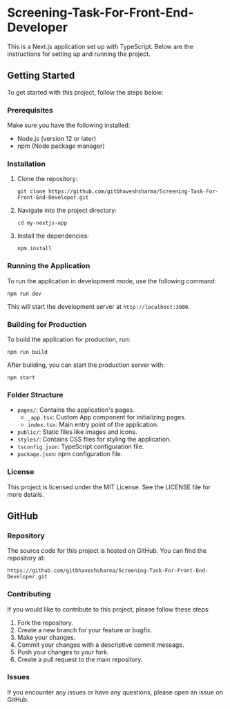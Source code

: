 # Screening-Task-For-Front-End-Developer

This is a Next.js application set up with TypeScript. Below are the instructions for setting up and running the project.

## Getting Started

To get started with this project, follow the steps below:

### Prerequisites

Make sure you have the following installed:

- Node.js (version 12 or later)
- npm (Node package manager)

### Installation

1. Clone the repository:

   ```
   git clone https://github.com/gitbhaveshsharma/Screening-Task-For-Front-End-Developer.git
   ```

2. Navigate into the project directory:

   ```
   cd my-nextjs-app
   ```

3. Install the dependencies:

   ```
   npm install
   ```

### Running the Application

To run the application in development mode, use the following command:

```
npm run dev
```

This will start the development server at `http://localhost:3000`.

### Building for Production

To build the application for production, run:

```
npm run build
```

After building, you can start the production server with:

```
npm start
```

### Folder Structure

- `pages/`: Contains the application's pages.
  - `_app.tsx`: Custom App component for initializing pages.
  - `index.tsx`: Main entry point of the application.
- `public/`: Static files like images and icons.
- `styles/`: Contains CSS files for styling the application.
- `tsconfig.json`: TypeScript configuration file.
- `package.json`: npm configuration file.

### License

This project is licensed under the MIT License. See the LICENSE file for more details.

## GitHub

### Repository

The source code for this project is hosted on GitHub. You can find the repository at:

```
https://github.com/gitbhaveshsharma/Screening-Task-For-Front-End-Developer.git
```

### Contributing

If you would like to contribute to this project, please follow these steps:

1. Fork the repository.
2. Create a new branch for your feature or bugfix.
3. Make your changes.
4. Commit your changes with a descriptive commit message.
5. Push your changes to your fork.
6. Create a pull request to the main repository.

### Issues

If you encounter any issues or have any questions, please open an issue on GitHub.

